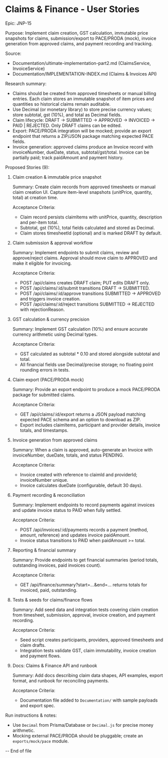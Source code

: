 # Claims & Finance - User Stories

Epic: JNP-15

Purpose: Implement claim creation, GST calculation, immutable price snapshots for claims, submission/export to PACE/PRODA (mock), invoice generation from approved claims, and payment recording and tracking.

Source:
- Documentation/ultimate-implementation-part2.md (ClaimsService, InvoiceService)
- Documentation/IMPLEMENTATION-INDEX.md (Claims & Invoices API)

Research summary:

- Claims should be created from approved timesheets or manual billing entries. Each claim stores an immutable snapshot of item prices and quantities so historical claims remain auditable.
- Use Decimal (or monetary library) to store precise currency values; store subtotal, gst (10%), and total as Decimal fields.
- Claim lifecycle: DRAFT -> SUBMITTED -> APPROVED -> INVOICED -> PAID | REJECTED. Only DRAFT claims can be edited.
- Export: PACE/PRODA integration will be mocked; provide an export endpoint that returns a ZIP/JSON package matching expected PACE fields.
- Invoice generation: approved claims produce an Invoice record with invoiceNumber, dueDate, status, subtotal/gst/total. Invoice can be partially paid; track paidAmount and payment history.

Proposed Stories (9):

1) Claim creation & immutable price snapshot

   Summary: Create claim records from approved timesheets or manual claim creation UI. Capture item-level snapshots (unitPrice, quantity, total) at creation time.

   Acceptance Criteria:
   - Claim record persists claimItems with unitPrice, quantity, description and per-item total.
   - Subtotal, gst (10%), total fields calculated and stored as Decimal.
   - Claim stores timesheetId (optional) and is marked DRAFT by default.

2) Claim submission & approval workflow

   Summary: Implement endpoints to submit claims, review and approve/reject claims. Approval should move claim to APPROVED and make it eligible for invoicing.

   Acceptance Criteria:
   - POST /api/claims creates DRAFT claim; PUT edits DRAFT only.
   - POST /api/claims/:id/submit transitions DRAFT -> SUBMITTED.
   - POST /api/claims/:id/approve transitions SUBMITTED -> APPROVED and triggers invoice creation.
   - POST /api/claims/:id/reject transitions SUBMITTED -> REJECTED with rejectionReason.

3) GST calculation & currency precision

   Summary: Implement GST calculation (10%) and ensure accurate currency arithmetic using Decimal types.

   Acceptance Criteria:
   - GST calculated as subtotal * 0.10 and stored alongside subtotal and total.
   - All financial fields use Decimal/precise storage; no floating point rounding errors in tests.

4) Claim export (PACE/PRODA mock)

   Summary: Provide an export endpoint to produce a mock PACE/PRODA package for submitted claims.

   Acceptance Criteria:
   - GET /api/claims/:id/export returns a JSON payload matching expected PACE schema and an option to download as ZIP.
   - Export includes claimItems, participant and provider details, invoice totals, and timestamps.

5) Invoice generation from approved claims

   Summary: When a claim is approved, auto-generate an Invoice with invoiceNumber, dueDate, totals, and status PENDING.

   Acceptance Criteria:
   - Invoice created with reference to claimId and providerId; invoiceNumber unique.
   - Invoice calculates dueDate (configurable, default 30 days).

6) Payment recording & reconciliation

   Summary: Implement endpoints to record payments against invoices and update invoice status to PAID when fully settled.

   Acceptance Criteria:
   - POST /api/invoices/:id/payments records a payment (method, amount, reference) and updates invoice paidAmount.
   - Invoice status transitions to PAID when paidAmount >= total.

7) Reporting & financial summary

   Summary: Provide endpoints to get financial summaries (period totals, outstanding invoices, paid invoices count).

   Acceptance Criteria:
   - GET /api/finance/summary?start=...&end=... returns totals for invoiced, paid, outstanding.

8) Tests & seeds for claims/finance flows

   Summary: Add seed data and integration tests covering claim creation from timesheet, submission, approval, invoice creation, and payment recording.

   Acceptance Criteria:
   - Seed script creates participants, providers, approved timesheets and claim drafts.
   - Integration tests validate GST, claim immutability, invoice creation and payment flows.

9) Docs: Claims & Finance API and runbook

   Summary: Add docs describing claim data shapes, API examples, export format, and runbook for reconciling payments.

   Acceptance Criteria:
   - Documentation file added to `Documentation/` with sample payloads and export spec.

Run instructions & notes:
- Use `Decimal` from Prisma/Database or `Decimal.js` for precise money arithmetic.
- Mocking external PACE/PRODA should be pluggable; create an `exports/mock/pace` module.

-- End of file
